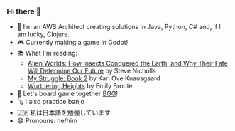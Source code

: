 ### Hi there 👋

- 🔭 I’m an AWS Architect creating solutions in Java, Python, C# and, if I am lucky, Clojure.
- 🎮 Currently making a game in Godot!
- 📚 What I'm reading:
    - [Alien Worlds: How Insects Conquered the Earth, and Why Their Fate Will Determine Our Future](https://www.goodreads.com/book/show/83817637-alien-worlds) by Steve Nicholls
    - [My Struggle: Book 2](https://www.goodreads.com/book/show/16057602-my-struggle-book-two) by Karl Ove Knausgaard
    - [Wurthering Heights](https://www.goodreads.com/book/show/6185.Wuthering_Heights) by Emily Bronte
- 🎲 Let's board game together [BGG](https://boardgamegeek.com/user/nyxnaut)!
- 🪕 I also practice banjo
- 🇯🇵 私は日本語を勉強しています
- 😄 Pronouns: he/him
<!--
- 🤔 I’m looking for help with ...
- 💬 Ask me about ...
- 📫 How to reach me: ...
- ⚡ Fun fact: 
-->
